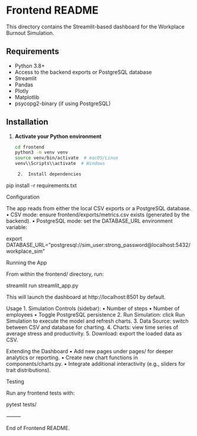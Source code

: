 # Frontend README

This directory contains the Streamlit-based dashboard for the Workplace Burnout Simulation.

## Requirements

- Python 3.8+
- Access to the backend exports or PostgreSQL database
- Streamlit
- Pandas
- Plotly
- Matplotlib
- psycopg2-binary (if using PostgreSQL)

## Installation

1. **Activate your Python environment**

   ```bash
   cd frontend
   python3 -m venv venv
   source venv/bin/activate  # macOS/Linux
   venv\\Scripts\\activate  # Windows

	2.	Install dependencies

pip install -r requirements.txt



Configuration

The app reads from either the local CSV exports or a PostgreSQL database.
	•	CSV mode: ensure frontend/exports/metrics.csv exists (generated by the backend).
	•	PostgreSQL mode: set the DATABASE_URL environment variable:

export DATABASE_URL="postgresql://sim_user:strong_password@localhost:5432/workplace_sim"



Running the App

From within the frontend/ directory, run:

streamlit run streamlit_app.py

This will launch the dashboard at http://localhost:8501 by default.

Usage
	1.	Simulation Controls (sidebar):
	•	Number of steps
	•	Number of employees
	•	Toggle PostgreSQL persistence
	2.	Run Simulation: click Run Simulation to execute the model and refresh charts.
	3.	Data Source: switch between CSV and database for charting.
	4.	Charts: view time series of average stress and productivity.
	5.	Download: export the loaded data as CSV.

Extending the Dashboard
	•	Add new pages under pages/ for deeper analytics or reporting.
	•	Create new chart functions in components/charts.py.
	•	Integrate additional interactivity (e.g., sliders for trait distributions).

Testing

Run any frontend tests with:

pytest tests/


⸻

End of Frontend README.

